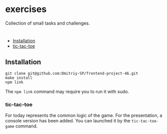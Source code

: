 # exercises

Collection of small tasks and challenges.

#
- [Installation](#Installation)
- [tic-tac-toe](#tic-tac-toe)

## Installation

```
git clone git@github.com:Dmitriy-SP/frontend-project-46.git
make install
npm link
```
The `npm link` command may require you to run it with sudo.

###  tic-tac-toe
For today represents the common logic of the game.
For the presentation, a console version has been added.
You can launched it by the `tic-tac-toe-game` command.